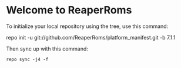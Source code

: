 Welcome to ReaperRoms
===================


To initialize your local repository using the tree, use this command:


	
repo init -u git://github.com/ReaperRoms/platform_manifest.git -b 7.1.1



Then sync up with this command:

	repo sync -j4 -f


